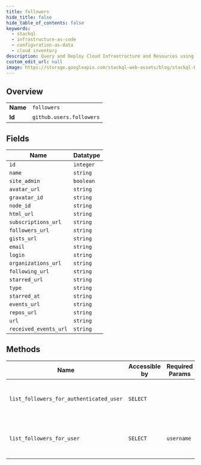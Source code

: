 ```yaml
---
title: followers
hide_title: false
hide_table_of_contents: false
keywords:
  - stackql
  - infrastructure-as-code
  - configuration-as-data
  - cloud inventory
description: Query and Deploy Cloud Infrastructure and Resources using SQL
custom_edit_url: null
image: https://storage.googleapis.com/stackql-web-assets/blog/stackql-blog-post-featured-image.png
---
```

  
    

## Overview
<table><tbody>
<tr><td><b>Name</b></td><td><code>followers</code></td></tr>
<tr><td><b>Id</b></td><td><code>github.users.followers</code></td></tr>
</tbody></table>

## Fields
| Name | Datatype |
| ---- | -------- |
| `id` | `integer` |
| `name` | `string` |
| `site_admin` | `boolean` |
| `avatar_url` | `string` |
| `gravatar_id` | `string` |
| `node_id` | `string` |
| `html_url` | `string` |
| `subscriptions_url` | `string` |
| `followers_url` | `string` |
| `gists_url` | `string` |
| `email` | `string` |
| `login` | `string` |
| `organizations_url` | `string` |
| `following_url` | `string` |
| `starred_url` | `string` |
| `type` | `string` |
| `starred_at` | `string` |
| `events_url` | `string` |
| `repos_url` | `string` |
| `url` | `string` |
| `received_events_url` | `string` |
## Methods
| Name | Accessible by | Required Params | Description |
| ---- | ------------- | --------------- | ----------- |
| `list_followers_for_authenticated_user` | `SELECT` |  | Lists the people following the authenticated user. |
| `list_followers_for_user` | `SELECT` | `username` | Lists the people following the specified user. |

